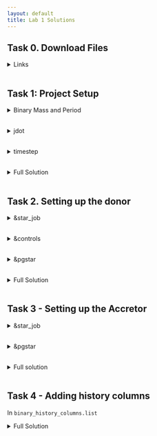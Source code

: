 ```yaml
---
layout: default
title: Lab 1 Solutions
---
```



## Task 0. Download Files
<hint><details>
<summary> Links </summary><p>
Github Repo -> https://github.com/courtcraw/mesadu_wdbinaries

MESA Down Under Sheet -> https://docs.google.com/spreadsheets/d/1__UPg_5JfiBkJpZTleyaSwW_faxHzmo_X7Us2RTfLOM/edit#gid=1356579440
</p></details></hint>
<br>


## Task 1: Project Setup
<hint><details>
<summary> Binary Mass and Period </summary><p>
In <code> inlist_project</code>:
```
   ! Set the binary masses and period
     !!!!!      
     m1 = 0.15d0
     m2 = 1.0d0
     initial_period_in_days = 0.004d0
     !!!!!
```
</p></details></hint>
<br>

<hint><details>
<summary> jdot </summary><p>
In <code> inlist_project</code>:
<code>
   ! jdot 
     !!!!!
     do_jdot_gr = .true.
     do_jdot_ml = .true.
     do_jdot_mb = .false.
     !!!!!
</code>
</p></details></hint>
<br>

<hint><details>
<summary> timestep </summary><p>
In <code> inlist_project</code>:
<code>
   ! time step 
     !!!!!
     fm = 0.01d0
     fm_hard = -1d0
     fa = 0.01d0
     fa_hard = 0.02d0
     fr_hard = -1d0
     fj = 5d-4 ! or 2d-3
     fj_hard = 0.01d0
     !!!!!
</code>
</p></details></hint>
<br>

<hint><details>
<summary> Full Solution </summary><p>
In <code> inlist_project</code>:
<code>
&binary_job

   inlist_names(1) = 'inlist1' 
   inlist_names(2) = 'inlist2'

   evolve_both_stars = .false.

/ ! end of binary_job namelist

&binary_controls
   ! Set the binary masses and period
     !!!!!      
     m1 = 0.15d0
     m2 = 1.0d0
     initial_period_in_days = 0.004d0
     !!!!!

   ! transfer efficiency controls
     limit_retention_by_mdot_edd = .false.
     use_radiation_corrected_transfer_rate = .false.

   ! mdot controls
     mdot_scheme = 'Kolb' !'Ritter'
     max_tries_to_achieve = 50
     implicit_scheme_tolerance = 1d-2
     implicit_scheme_tiny_factor = 1d-3

     max_change_factor = 2d0
     min_change_factor = 1.01d0

     report_rlo_solver_progress = .true.

   ! jdot 
     !!!!!
     do_jdot_gr = .true.
     do_jdot_ml = .true.
     do_jdot_mb = .false.
     !!!!!

   ! time step 
     !!!!!
     fm = 0.01d0
     fm_hard = -1d0
     fa = 0.01d0
     fa_hard = 0.02d0
     fr_hard = -1d0
     fj = 5d-4 !2d-3 !5d-4
     fj_hard = 0.01d0
     !!!!!
         
/ ! end of binary_controls namelist
</code>
</p></details></hint>
<br>

## Task 2. Setting up the donor
<hint><details>
<summary> &star_job </summary><p>
<code>
&star_job

  ! load
    !!!!!
    load_saved_model = .true.
    load_model_filename = 'HeWD_0.150M_Sc2.0.mod' ! Replace with filepath
    !!!!!

  ! change net
    !!!!!
    change_initial_net = .true.
    new_net_name = 'co_burn.net'
    !!!!!

  ! set initial model number and age
    !!!!!
    set_initial_model_number = .true.
    initial_model_number = 0

    set_initial_age = .true.
    initial_age = 0
	
    set_initial_dt = .true.
    years_for_initial_dt = 1d3
    !!!!!

  ! display on-screen plots
    !!!!!
    pgstar_flag = .true.
    !!!!!

/ ! end of star_job namelist
</code>
</p></details></hint>
<br>


<hint><details>
<summary> &controls </summary><p>
<code>
&controls
  ! starting specifications

  ! when to stop
    !!!!!
    star_mass_min_limit = 0.10d0 ! Dependent on star
    !!!!!

  ! wind

  ! atmosphere

  ! turn off burning

    max_abar_for_burning = -1

  ! rotation

  ! element diffusion

  ! mlt

  ! mixing

  ! timesteps


  ! mesh

     mesh_delta_coeff = 2.0d0

  ! solver
  
     energy_eqn_option = 'eps_grav'

     ! set these two to zero avoid numerical problems
       !!!!!
       eps_mdot_leak_frac_factor = 0d0
       eps_mdot_factor = 0d0
       !!!!!
     
     ! assist the timesteps
       !!!!!
       max_resid_jump_limit = 1d20
       !!!!!

  ! output

    extra_terminal_output_file = 'log1' 
    log_directory = 'LOGS1'

    profile_interval = 50
    history_interval = 1
    terminal_interval = 1
    write_header_frequency = 10

/ ! end of controls namelist
</code>
</p></details></hint>
<br>

<hint><details>
<summary> &pgstar </summary><p>
<code>
&pgstar
  ! show temperature/density profile
    !!!!!
    TRho_Profile_win_flag = .true.
    TRho_Profile_xmin = -8.1
    TRho_Profile_xmax = 7.2
    TRho_Profile_ymin = 2.6
    TRho_Profile_ymax = 8.5
    !!!!!

  ! add eos regions
    !!!!!
    show_TRho_Profile_eos_regions = .true.
    !!!!!

  ! plot the period of the first star
    !!!!!
    History_Panels1_win_flag = .true.
    History_Panels1_num_panels = 2
    History_Panels1_xaxis_name = 'period_minutes'
    History_Panels1_yaxis_name(1) = 'lg_mstar_dot_1'
    History_Panels1_yaxis_reversed(1) = .false.
    History_Panels1_ymin(1) = -13d0
    History_Panels1_ymax(1) = -6d0
    History_Panels1_dymin(1) = -1
    History_Panels1_other_yaxis_name(1) = ''
    !!!!!
      
      
/ ! end of pgstar namelist
</code>
</p></details></hint>
<br>

<hint><details>
<summary> Full Solution </summary><p>
In <code>Inlist1</code>
<code>
&star_job

  ! load
    !!!!!
    load_saved_model = .true.
    load_model_filename = 'HeWD_0.150M_Sc2.0.mod'
    !!!!!

  ! change net
    !!!!!
    change_initial_net = .true.
    new_net_name = 'co_burn.net'
    !!!!!

  ! set initial model number and age
    !!!!!
    set_initial_model_number = .true.
    initial_model_number = 0

    set_initial_age = .true.
    initial_age = 0
	
    set_initial_dt = .true.
    years_for_initial_dt = 1d3
    !!!!!

  ! display on-screen plots
    !!!!!
    pgstar_flag = .true.
    !!!!!

/ ! end of star_job namelist

&eos
  ! eos options
  ! see eos/defaults/eos.defaults

  logRho_min_for_any_Skye = 1.9 !2.3
  logRho_min_for_all_Skye = 2.0 !2.4
  logT_min_for_any_Skye = 6.5 !7.2
  logT_min_for_all_Skye = 6.6 !7.4

/ ! end of eos namelist


&kap
  ! kap options
  ! see kap/defaults/kap.defaults
  use_Type2_opacities = .true.
  Zbase = 0.02

/ ! end of kap namelist


&controls
  ! starting specifications

  ! when to stop
    !!!!!
    star_mass_min_limit = 0.10d0
    !!!!!

  ! wind

  ! atmosphere

  ! turn off burning

    max_abar_for_burning = -1

  ! rotation

  ! element diffusion

  ! mlt

  ! mixing

  ! timesteps


  ! mesh

     mesh_delta_coeff = 2.0d0

  ! solver
  
     energy_eqn_option = 'eps_grav'

     ! set these two to zero avoid numerical problems
       !!!!!
       eps_mdot_leak_frac_factor = 0d0
       eps_mdot_factor = 0d0
       !!!!!
     
     ! assist the timesteps
       !!!!!
       max_resid_jump_limit = 1d20
       !!!!!

  ! output

    extra_terminal_output_file = 'log1' 
    log_directory = 'LOGS1'

    profile_interval = 50
    history_interval = 1
    terminal_interval = 1
    write_header_frequency = 10

/ ! end of controls namelist


&pgstar
  ! show temperature/density profile
    !!!!!
    TRho_Profile_win_flag = .true.
    TRho_Profile_xmin = -8.1
    TRho_Profile_xmax = 7.2
    TRho_Profile_ymin = 2.6
    TRho_Profile_ymax = 8.5
    !!!!!

  ! add eos regions
    !!!!!
    show_TRho_Profile_eos_regions = .true.
    !!!!!

  ! plot the period of the first star
    !!!!!
    History_Panels1_win_flag = .true.
    History_Panels1_num_panels = 2
    History_Panels1_xaxis_name = 'period_minutes'
    History_Panels1_yaxis_name(1) = 'lg_mstar_dot_1'
    History_Panels1_yaxis_reversed(1) = .false.
    History_Panels1_ymin(1) = -13d0
    History_Panels1_ymax(1) = -6d0
    History_Panels1_dymin(1) = -1
    History_Panels1_other_yaxis_name(1) = ''
    !!!!!
      
      
/ ! end of pgstar namelist

</code>
</p></details></hint>
<br>

## Task 3 - Setting up the Accretor
<hint><details>
<summary> &star_job </summary><p>
<code>
&star_job
  ! see star/defaults/star_job.defaults

  ! load 
    create_pre_main_sequence_model = .false.
    !!!!!
    load_saved_model = .true.
    load_model_filename = 'cowd_1.000M_Tc2e7.mod'
    !!!!!    

  ! DO NOT save a model at the end of the run
    !!!!!
    save_model_when_terminate = .false.
    !!!!!

  ! new net
    !!!!!
    change_initial_net = .true.
    new_net_name = 'co_burn.net'
    !!!!!

  ! display on-screen plots
    !!!!!
    pgstar_flag = .true.
    !!!!!

/ ! end of star_job namelist
</code>
</p></details></hint>
<br>

<hint><details>
<summary> &pgstar </summary><p>
<code>
&pgstar
  ! see star/defaults/pgstar.defaults

  ! MESA uses PGPLOT for live plotting and gives the user a tremendous
  ! amount of control of the presentation of the information.

  ! show temperature/density profile - this plots the internal structure at single timestep
    !!!!!
    TRho_profile_win_flag = .true.
    !!!!!

  ! add legend explaining colors
    !!!!!
    show_TRho_Profile_legend = .true.
    !!!!!

  ! display numerical info about the star
    !!!!!
    show_TRho_Profile_text_info = .true.
    !!!!!

  ! set window size (aspect_ratio = height/width)
    !!!!!
    TRho_Profile_win_width = 8
    TRho_Profile_win_aspect_ratio = 0.75
    !!!!!

  ! show Abundances
    !!!!!
    Abundance_win_flag = .true.
    Abundance_xmin = 0.99d0
    !!!!!

/ ! end of pgstar namelist
</code>
</p></details></hint>
<br>

<hint><details>
<summary> Full solution </summary><p>
In <code>inlist2</code>:
<code>
&star_job
  ! see star/defaults/star_job.defaults

  ! load 
    create_pre_main_sequence_model = .false.
    !!!!!
    load_saved_model = .true.
    load_model_filename = 'cowd_1.000M_Tc2e7.mod'
    !!!!!    

  ! DO NOT save a model at the end of the run
    !!!!!
    save_model_when_terminate = .false.
    !!!!!

  ! new net
    !!!!!
    change_initial_net = .true.
    new_net_name = 'co_burn.net'
    !!!!!

  ! display on-screen plots
    !!!!!
    pgstar_flag = .true.
    !!!!!

/ ! end of star_job namelist


&eos
  ! eos options
  ! see eos/defaults/eos.defaults

/ ! end of eos namelist


&kap
  ! kap options
  ! see kap/defaults/kap.defaults
  use_Type2_opacities = .true.
  Zbase = 0.02

/ ! end of kap namelist


&controls
  ! see star/defaults/controls.defaults

  ! starting specifications

  ! when to stop

  ! wind

  ! atmosphere

  ! rotation

  ! element diffusion

  ! mlt

  ! mixing

     use_ledoux_criterion = .true.

  ! timesteps

     delta_lgL_He_limit = 0.02d0 !0.025d0

  ! mesh

     mesh_delta_coeff = 1.5d0

     xa_function_species(1) = 'he4'
     xa_function_weight(1) = 0 !30
     xa_function_param(1) = 1d-2

     mesh_dlog_cno_dlogP_extra = 1d0 !0.25d0

  ! solver
  
     energy_eqn_option = 'eps_grav'

     max_resid_jump_limit = 1d20 !1d6

     make_gradr_sticky_in_solver_iters = .true.

     report_solver_progress = .true.
     use_gold_tolerances = .false.

  ! mdot

    ! mass_change = 3d-8

  ! output

/ ! end of controls namelist

&pgstar
  ! see star/defaults/pgstar.defaults

  ! MESA uses PGPLOT for live plotting and gives the user a tremendous
  ! amount of control of the presentation of the information.

  ! show temperature/density profile - this plots the internal structure at single timestep
    !!!!!
    TRho_profile_win_flag = .true.
    !!!!!

  ! add legend explaining colors
    !!!!!
    show_TRho_Profile_legend = .true.
    !!!!!

  ! display numerical info about the star
    !!!!!
    show_TRho_Profile_text_info = .true.
    !!!!!

  ! set window size (aspect_ratio = height/width)
    !!!!!
    TRho_Profile_win_width = 8
    TRho_Profile_win_aspect_ratio = 0.75
    !!!!!

  ! show Abundances
    !!!!!
    Abundance_win_flag = .true.
    Abundance_xmin = 0.99d0
    !!!!!

/ ! end of pgstar namelist
</code>
</p></details></hint>
<br>

## Task 4 - Adding history columns
In <code>binary_history_columns.list</code>
<hint><details>
<summary> Full Solution </summary><p>
<code>
! the following lines of the log file contain info about 1 model per row
   
      model_number ! model number of donor star
      age ! age of donor star

      ! General binary information

      ! period_days ! orbital period in days
      !period_hr ! orbital period in hours
      period_minutes ! orbital period in minutes !!!!!
      !lg_separation ! log10 of orbital separation in rsun
      binary_separation ! orbital separation in rsun !!!!!
      !eccentricity ! orbital eccentricity
      v_orb_1 ! orbital velocity of first star (in km/s)
      v_orb_2 ! orbital velocity of first star (in km/s)

      ! Information related to radius and overflow
      !star_1_radius ! radius of the first star in rsun
      !star_2_radius ! radius of the second star in rsun
      rl_1 ! roche lobe radius of first star in rsun
      rl_2 ! roche lobe radius of second star in rsun
      !rl_overflow_1 ! roche lobe overflow of first star in rsun
      !rl_overflow_2 ! roche lobe overflow of second star in rsun
      rl_relative_overflow_1 ! roche lobe overflow of first star in units of rl_donor
      rl_relative_overflow_2 ! roche lobe overflow of second star in units of rl_donor
   
      ! Information related to eccentricity change
      
      !edot ! total eccentricity change
      !edot_tidal ! eccentricity change due to tidal interactions
      !edot_enhance ! eccentricity change due to eccentricity pumping
      !extra_edot ! user defined extra eccentricity change

      ! Information related to masses and mass transfer

      star_1_mass ! mass of first star in msun !!!!!
      !lg_star_1_mass ! log10 mass of first star in msun
      star_2_mass ! mass of second star in msun !!!!!
      !lg_star_2_mass ! log10 mass of second star in msun
      !sum_of_masses ! star_1_mass + star_2_mass
      lg_mtransfer_rate ! log10 of abs(mass transfer rate) in Msun/yr
                     ! this considers the amount of mass lost from the donor due to RLOF
                     ! not the actual mass that ends up accreted
      lg_mstar_dot_1 ! log10 of first star abs(mdot) in Msun/yr !!!!!
      lg_mstar_dot_2 ! log10 of second star abs(mdot) in Msun/yr !!!!!
      lg_system_mdot_1 ! log10 of abs(mdot) of mass lost from the system from
                        ! around star 1 due to inneficient mass transfer in Msun/yr
      lg_system_mdot_2 ! log10 of abs(mdot) of mass lost from the system from
                        ! around star 2 due to inneficient mass transfer in Msun/yr
      lg_wind_mdot_1 ! log10 of first star abs(mdot) due to winds in Msun/yr
      lg_wind_mdot_2 ! log10 of second star abs(mdot) due to winds in Msun/yr
      !star_1_div_star_2_mass ! star_1_mass/star_2_mass
      !delta_star_1_mass ! star_2_mass/initial_star_2_mass
      !delta_star_2_mass ! star_2_mass/initial_star_2_mass
      fixed_xfer_fraction ! fixed mass transfer fraction 1-alpha-beta-delta
      eff_xfer_fraction ! effective efficiency, -dot_M_a/dot_M_d
      !lg_mdot_edd ! log10 Eddington accretion rate for point mass accretor in units of Msun/secyer
      !mdot_edd_eta ! Efficiency of radiation from accretion to point source
      !lg_accretion_luminosity ! log10 Luminosity from accretion to point source (in units of Lsun)
      !bh_spin ! Spin parameter of BH accretor 
      !lg_mdot_system h1 ! you can use lg_mdot_system <isotope> to get the mass loss
                         ! rate from the system corresponding to a particular isotope.

      ! Information regarding angular momentum

      J_orb ! orbital angular momentum in g cm^2 s^-1 !!!!!
      !J_spin_1 ! spin angular momentum of first star
      !J_spin_2 ! spin angular momentum of second star
      !J_total ! orbital+spin angular momentum
      Jdot ! time derivative of orbital J !!!!!
      jdot_mb ! time derivative of J due to magnetic braking
      jdot_gr ! time derivative of J due to gravitational wave radiation
      jdot_ml ! time derivative of J due to mass loss
      jdot_ls ! time derivative of J due to L-S coupling
      jdot_missing_wind ! time derivative of J due to missing stellar AM
                        ! loss (see binary_controls.defaults)
      !extra_jdot ! time derivative of J due to user defined mechanism
      !accretion_mode ! Specifies whether accretion is ballistic (1) or via a
                      ! Keplerian disc (2). In case there is no angular momentum
                      ! accretion, its equal to zero.
      !acc_am_div_kep_am ! ratio of accreted specific angular momentum to
                         ! that of a Keplerian orbit at R_star. Used only when doing
                         ! rotation and do_j_accretion = .true.
      !lg_t_sync_1 ! log10 synchronization timescale for star 1 in years
      !lg_t_sync_2 ! log10 synchronization timescale for star 2 in years
      !P_rot_div_P_orb_1 ! rotational over orbital period for star 1
      !P_rot_div_P_orb_2 ! rotational over orbital period for star 2

      !Miscellaneous information

      !lg_F_irr ! irradiation flux on donor
      donor_index ! 1 or 2 depending on which star is taken as the donor !!!!!

      point_mass_index ! index of the star taken as point mass, zero if both are modelled

      !ignore_rlof_flag ! flag that indicates whether or not mass transfer from RLOF is ignored
      !model_twins_flag ! flag that indicates whether or not star 2 is modeled as twin of 1

      !CE_flag ! flag that indicates if a CE event is being modeled
      !CE_lambda1 ! lambda value for star 1 after CE ejection. Value is set to zero unless a CE 
      !        ! happens, and is updated when each CE phase finishes
      !CE_lambda2 ! same for star 2
      !CE_Ebind1 ! similar to CE_lambda1, but specifies the binding energy down to the mass
      !          ! coordinate of layers that we're ejected. Includes adjustements to Ebind from
      !          ! alpha_th and other options.
      !CE_Ebind2 ! similar to CE_lambda1, but specifies the binding energy down to the mass
      !          ! coordinate of layers that we're ejected. Includes adjustements to Ebind from
      !          ! alpha_th and other options.
      !CE_num1 ! number of times star 1 has initiated a CE phase
      !CE_num2 ! number of times star 2 has initiated a CE phase
</code>
</p></details></hint>




